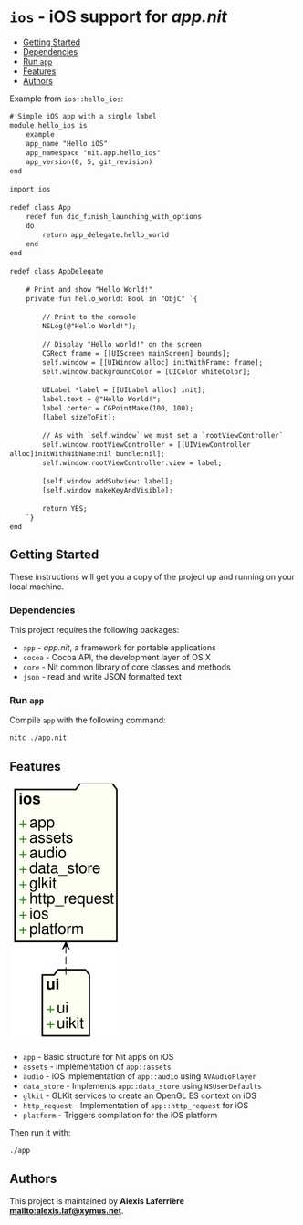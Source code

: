 # `ios` - iOS support for _app.nit_

* [Getting Started](#Getting-Started)
* [Dependencies](#Dependencies)
* [Run `app`](#Run-`app`)
* [Features](#Features)
* [Authors](#Authors)

Example from `ios::hello_ios`:

~~~
# Simple iOS app with a single label
module hello_ios is
	example
	app_name "Hello iOS"
	app_namespace "nit.app.hello_ios"
	app_version(0, 5, git_revision)
end

import ios

redef class App
	redef fun did_finish_launching_with_options
	do
		return app_delegate.hello_world
	end
end

redef class AppDelegate

	# Print and show "Hello World!"
	private fun hello_world: Bool in "ObjC" `{

		// Print to the console
		NSLog(@"Hello World!");

		// Display "Hello world!" on the screen
		CGRect frame = [[UIScreen mainScreen] bounds];
		self.window = [[UIWindow alloc] initWithFrame: frame];
		self.window.backgroundColor = [UIColor whiteColor];

		UILabel *label = [[UILabel alloc] init];
		label.text = @"Hello World!";
		label.center = CGPointMake(100, 100);
		[label sizeToFit];

		// As with `self.window` we must set a `rootViewController`
		self.window.rootViewController = [[UIViewController alloc]initWithNibName:nil bundle:nil];
		self.window.rootViewController.view = label;

		[self.window addSubview: label];
		[self.window makeKeyAndVisible];

		return YES;
	`}
end
~~~

## Getting Started

These instructions will get you a copy of the project up and running on your local machine.

### Dependencies

This project requires the following packages:

* `app` - _app.nit_, a framework for portable applications
* `cocoa` - Cocoa API, the development layer of OS X
* `core` - Nit common library of core classes and methods
* `json` - read and write JSON formatted text

### Run `app`

Compile `app` with the following command:

~~~bash
nitc ./app.nit
~~~

## Features

![Diagram for `ios`](uml-ios.svg)

* `app` - Basic structure for Nit apps on iOS
* `assets` - Implementation of `app::assets`
* `audio` - iOS implementation of `app::audio` using `AVAudioPlayer`
* `data_store` - Implements `app::data_store` using `NSUserDefaults`
* `glkit` - GLKit services to create an OpenGL ES context on iOS
* `http_request` - Implementation of `app::http_request` for iOS
* `platform` - Triggers compilation for the iOS platform

Then run it with:

~~~bash
./app
~~~

## Authors

This project is maintained by **Alexis Laferrière <mailto:alexis.laf@xymus.net>**.
